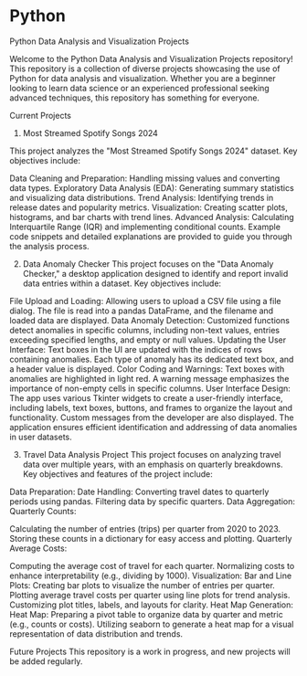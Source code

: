 # Python

Python Data Analysis and Visualization Projects

Welcome to the Python Data Analysis and Visualization Projects repository! This repository is a collection of diverse projects showcasing the use of Python for data analysis and visualization. Whether you are a beginner looking to learn data science or an experienced professional seeking advanced techniques, this repository has something for everyone.

Current Projects

1. Most Streamed Spotify Songs 2024

This project analyzes the "Most Streamed Spotify Songs 2024" dataset. Key objectives include:

Data Cleaning and Preparation: Handling missing values and converting data types.
Exploratory Data Analysis (EDA): Generating summary statistics and visualizing data distributions.
Trend Analysis: Identifying trends in release dates and popularity metrics.
Visualization: Creating scatter plots, histograms, and bar charts with trend lines.
Advanced Analysis: Calculating Interquartile Range (IQR) and implementing conditional counts.
Example code snippets and detailed explanations are provided to guide you through the analysis process.

2. Data Anomaly Checker
This project focuses on the "Data Anomaly Checker," a desktop application designed to identify and report invalid data entries within a dataset. Key objectives include:

File Upload and Loading: Allowing users to upload a CSV file using a file dialog. The file is read into a pandas DataFrame, and the filename and loaded data are displayed.
Data Anomaly Detection: Customized functions detect anomalies in specific columns, including non-text values, entries exceeding specified lengths, and empty or null values.
Updating the User Interface: Text boxes in the UI are updated with the indices of rows containing anomalies. Each type of anomaly has its dedicated text box, and a header value is displayed.
Color Coding and Warnings: Text boxes with anomalies are highlighted in light red. A warning message emphasizes the importance of non-empty cells in specific columns.
User Interface Design: The app uses various Tkinter widgets to create a user-friendly interface, including labels, text boxes, buttons, and frames to organize the layout and functionality. Custom messages from the developer are also displayed.
The application ensures efficient identification and addressing of data anomalies in user datasets.

3. Travel Data Analysis Project
This project focuses on analyzing travel data over multiple years, with an emphasis on quarterly breakdowns. Key objectives and features of the project include:

Data Preparation:
Date Handling:
Converting travel dates to quarterly periods using pandas.
Filtering data by specific quarters.
Data Aggregation:
Quarterly Counts:

Calculating the number of entries (trips) per quarter from 2020 to 2023.
Storing these counts in a dictionary for easy access and plotting.
Quarterly Average Costs:

Computing the average cost of travel for each quarter.
Normalizing costs to enhance interpretability (e.g., dividing by 1000).
Visualization:
Bar and Line Plots:
Creating bar plots to visualize the number of entries per quarter.
Plotting average travel costs per quarter using line plots for trend analysis.
Customizing plot titles, labels, and layouts for clarity.
Heat Map Generation:
Heat Map:
Preparing a pivot table to organize data by quarter and metric (e.g., counts or costs).
Utilizing seaborn to generate a heat map for a visual representation of data distribution and trends.

Future Projects
This repository is a work in progress, and new projects will be added regularly.
